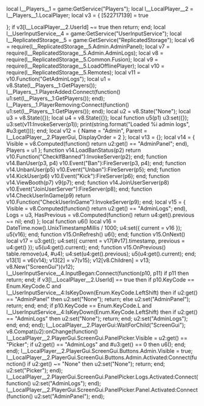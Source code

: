 

local l__Players__1 = game:GetService("Players");
local l__LocalPlayer__2 = l__Players__1.LocalPlayer;
local v3 = {
	[522717139] = true

};
if v3[l__LocalPlayer__2.UserId] ~= true then
	return;
end;
local l__UserInputService__4 = game:GetService("UserInputService");
local l__ReplicatedStorage__5 = game:GetService("ReplicatedStorage");
local v6 = require(l__ReplicatedStorage__5.Admin.AdminPanel);
local v7 = require(l__ReplicatedStorage__5.Admin.AdminLogs);
local v8 = require(l__ReplicatedStorage__5.Common.Fusion);
local v9 = require(l__ReplicatedStorage__5.LoadOfflinePlayer);
local v10 = require(l__ReplicatedStorage__5.Remotes);
local v11 = v10.Function("GetAdminLogs");
local u1 = v8.State(l__Players__1:GetPlayers());
l__Players__1.PlayerAdded:Connect(function()
	u1:set(l__Players__1:GetPlayers());
end);
l__Players__1.PlayerRemoving:Connect(function()
	u1:set(l__Players__1:GetPlayers());
end);
local u2 = v8.State("None");
local u3 = v8.State({});
local u4 = v8.State({});
local function u5(p1)
	u3:set({});
	u3:set(v11:InvokeServer(p1));
	print(string.format("Loaded %i admin logs", #u3:get()));
end;
local v12 = {
	Name = "Admin", 
	Parent = l__LocalPlayer__2.PlayerGui, 
	DisplayOrder = 2
};
local v13 = {};
local v14 = {
	Visible = v8.Computed(function()
		return u2:get() == "AdminPanel";
	end), 
	Players = u1
};
function v14.LoadBanStatus(p2)
	return v10.Function("CheckIfBanned"):InvokeServer(p2);
end;
function v14.BanUser(p3, p4)
	v10.Event("Ban"):FireServer(p3, p4);
end;
function v14.UnbanUser(p5)
	v10.Event("Unban"):FireServer(p5);
end;
function v14.KickUser(p6)
	v10.Event("Kick"):FireServer(p6);
end;
function v14.ViewBooth(p7)
	v9(p7);
end;
function v14.JoinUserServer(p8)
	v10.Event("JoinUserServer"):FireServer(p8);
end;
function v14.CheckUserInGame(p9)
	return v10.Function("CheckUserInGame"):InvokeServer(p9);
end;
local v15 = {
	Visible = v8.Computed(function()
		return u2:get() == "AdminLogs";
	end), 
	Logs = u3, 
	HasPrevious = v8.Computed(function()
		return u4:get().previous ~= nil;
	end)
};
local function u6()
	local v16 = DateTime.now().UnixTimestampMillis / 1000;
	u4:set({
		current = v16
	});
	u5(v16);
end;
function v15.OnRefresh()
	u6();
end;
function v15.OnNext()
	local v17 = u3:get();
	u4:set({
		current = v17[#v17].timestamp, 
		previous = u4:get()
	});
	u5(u4:get().current);
end;
function v15.OnPrevious()
	table.remove(u4, #u4);
	u4:set(u4:get().previous);
	u5(u4:get().current);
end;
v13[1] = v6(v14);
v13[2] = v7(v15);
v12[v8.Children] = v13;
v8.New("ScreenGui")(v12);
l__UserInputService__4.InputBegan:Connect(function(p10, p11)
	if p11 then
		return;
	end;
	if v3[l__LocalPlayer__2.UserId] == true then
		if p10.KeyCode == Enum.KeyCode.C and l__UserInputService__4:IsKeyDown(Enum.KeyCode.LeftShift) then
			if u2:get() == "AdminPanel" then
				u2:set("None");
				return;
			else
				u2:set("AdminPanel");
				return;
			end;
		end;
		if p10.KeyCode == Enum.KeyCode.L and l__UserInputService__4:IsKeyDown(Enum.KeyCode.LeftShift) then
			if u2:get() == "AdminLogs" then
				u2:set("None");
				return;
			end;
			u2:set("AdminLogs");
		end;
	end;
end);
l__LocalPlayer__2.PlayerGui:WaitForChild("ScreenGui");
v8.Compat(u2):onChange(function()
	l__LocalPlayer__2.PlayerGui.ScreenGui.PanelPicker.Visible = u2:get() == "Picker";
	if u2:get() == "AdminLogs" and #u3:get() == 0 then
		u6();
	end;
end);
l__LocalPlayer__2.PlayerGui.ScreenGui.Buttons.Admin.Visible = true;
l__LocalPlayer__2.PlayerGui.ScreenGui.Buttons.Admin.Activated:Connect(function()
	if u2:get() ~= "None" then
		u2:set("None");
		return;
	end;
	u2:set("Picker");
end);
l__LocalPlayer__2.PlayerGui.ScreenGui.PanelPicker.Logs.Activated:Connect(function()
	u2:set("AdminLogs");
end);
l__LocalPlayer__2.PlayerGui.ScreenGui.PanelPicker.Panel.Activated:Connect(function()
	u2:set("AdminPanel");
end);
